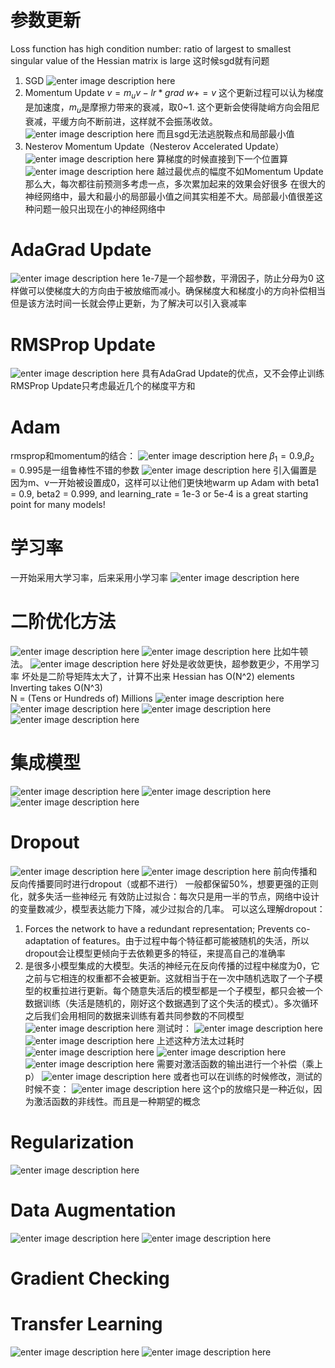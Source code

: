 # 参数更新
Loss function has high condition number: ratio of largest to smallest singular value of the Hessian matrix is large
这时候sgd就有问题
1. SGD
![enter image description here](https://lh3.googleusercontent.com/T3s80zaaw2El9QaKH_NO2Uw0OWnRQ0GyVzp3NV-k02qUllNdF7jwrj7YwEHxXlyUBhAvvcSggL9b)
2. Momentum Update
$v=m_uv-lr*grad$
$w+=v$
这个更新过程可以认为梯度是加速度，$m_u$是摩擦力带来的衰减，取0~1.
这个更新会使得陡峭方向会阻尼衰减，平缓方向不断前进，这样就不会振荡收敛。
![enter image description here](https://lh3.googleusercontent.com/rTxH6dzSQavHOqCoptHfzN9qJpE3NkClp5oiWZDcPuJI8G5T3-5BXW_z08byXu7fmrhzRC-lwSCc)
而且sgd无法逃脱鞍点和局部最小值
3. Nesterov Momentum Update（Nesterov Accelerated Update）
![enter image description here](https://lh3.googleusercontent.com/aTYeUwi5asHFkrI2qns-yyNGnJCOcD6cXDBI3UqwbnPK4mfnSn7CPTiLNR08coa6PqYpNf6I8X7V)
算梯度的时候直接到下一个位置算
![enter image description here](https://lh3.googleusercontent.com/6fvYdN_jwtRZ4YD0A0-oBBR2hifcqJMMwcbaIcZ-4NJ3Xv3UuU6IJaPhNk6jS0xQXmWgBH5F9LEm)
越过最优点的幅度不如Momentum Update那么大，每次都往前预测多考虑一点，多次累加起来的效果会好很多
在很大的神经网络中，最大和最小的局部最小值之间其实相差不大。局部最小值很差这种问题一般只出现在小的神经网络中

# AdaGrad Update
![enter image description here](https://lh3.googleusercontent.com/IdpoPmelNjr3ZwXu_iUhN1h_YGM-hxeLn3lZrw8WwtlvUuzJhpurRGjvW0TTQv0nNTeQNMd8hAxg)
1e-7是一个超参数，平滑因子，防止分母为0
这样做可以使梯度大的方向由于被放缩而减小。确保梯度大和梯度小的方向补偿相当
但是该方法时间一长就会停止更新，为了解决可以引入衰减率

# RMSProp Update
![enter image description here](https://lh3.googleusercontent.com/tN4vFsgluaYAnF_oJ7IagJ--sSKO5ksR2XOS20MdOUw1RM4f7UGYs2jKGqZsoAF6w-hUACW6xNfQ)
具有AdaGrad Update的优点，又不会停止训练
RMSProp Update只考虑最近几个的梯度平方和

# Adam
rmsprop和momentum的结合：
![enter image description here](https://lh3.googleusercontent.com/OgbL7hjb4tqLjRsa7Ip68WY7aNO27ng9VqW67j1eKyDaFFOg0QdAlKCQ8phwUmwxxT9S34qFRD-K)
$\beta_1=0.9$,$\beta_2=0.995$是一组鲁棒性不错的参数
![enter image description here](https://lh3.googleusercontent.com/SXnOh0LlS3IhSikyCpN494IobOgKhryGka9H__-QiQ5XnVcbZ18Wlao1pvyVEUzOJjvYA71W8rfG)
引入偏置是因为m、v一开始被设置成0，这样可以让他们更快地warm up
Adam with beta1 = 0.9,  beta2 = 0.999, and learning_rate = 1e-3 or 5e-4 is a great starting point for many models!

# 学习率
一开始采用大学习率，后来采用小学习率
![enter image description here](https://lh3.googleusercontent.com/Z5koJlN6VPTZcOHDwDApT-MGigdDBwJdb1Mdl0qz8qTZQG2hRJoqXUXS-xAUAT462BNddBk2CnW_)

# 二阶优化方法
![enter image description here](https://lh3.googleusercontent.com/ZHpm8A-PeIRKSWM089S1xwiG2p2eHnciiVmXpN98SwC65U-cSdSioDfpioVQHuJa1xWQE5psKzHd)
![enter image description here](https://lh3.googleusercontent.com/fJUnC7eXJ4JOVQurGFD-NYx1aXIAVKd2NSrOKUDFxTW6PXHH9Vk9S1I2WutxYuC1Wmevi4uAV-TP)
比如牛顿法。
![enter image description here](https://lh3.googleusercontent.com/TBM6EwMfNtPmG3eYtuDRgdCN-Lhn-vI1rEv-ukYtDP1e3HqCT2CdUIUcj1hGCdcXfhm31R5kIkJ5)
好处是收敛更快，超参数更少，不用学习率
坏处是二阶导矩阵太大了，计算不出来
Hessian has O(N^2) elements 
Inverting takes O(N^3)  
N = (Tens or Hundreds of) Millions
![enter image description here](https://lh3.googleusercontent.com/lI33lSsY7vnwUKsThyXnOv6_82sKLeOzHMMkQrzNdRQbTi6mYfQaFhbXCOnQRVF_XYjwKfsFTJZa)
![enter image description here](https://lh3.googleusercontent.com/lrpy-f84tDhruseIoIQE5iyXWdw9uQmc6e4zDrXR6d9xS4ZlkHngCCzohhwEzCWUyjBdPau0CQBw)
![enter image description here](https://lh3.googleusercontent.com/jaWnZjaOfGf4ZKB1AiL656uwFOnAC7OPdfK7MQ4NsV0caIEnhzW7jKJNddVxVInTriqX0GQI0YZz)
![enter image description here](https://lh3.googleusercontent.com/dGsxwaBkHSub_Gl8T9rNeTy4nxz70QA1_1CreG7-2XbYkFBEzm-pYEF7y3U9ymMzI0O64oQpXnUd)

# 集成模型
![enter image description here](https://lh3.googleusercontent.com/kZAuhvyNiNmlHz2gQp8Lf5U3RLMDfSdRRYPfb_X-gDgEmO1EnMz6F7ku8IvLGmzqWN55QuwN9qpO)
![enter image description here](https://lh3.googleusercontent.com/_1e_G6EWnIzOy8TYSMfvzuYTTTeVJcodtM_x8Fpl3-GXvqyX03z3S_n3eALB93i7sW1BuvwBLjVB)
![enter image description here](https://lh3.googleusercontent.com/s-SgtKtZePAsw6y1KkzhE2XOTJ_mvkaE_7teDiezCbrgb6bw89vpXwBo5vNS8xND4UYnQwccth1J)
# Dropout
![enter image description here](https://lh3.googleusercontent.com/epgG28uUD40Hm1VAASJbxW1B2fqp5cr8LeiJh5JppIvFP7kacME-R32HF2wsoGqHU_WXsjwWsTno)
![enter image description here](https://lh3.googleusercontent.com/ryQbkcyHJ42fBRt0l5KyPzvchslWmIG3L51DaqGshUcd4sQ6SwXPfbmnhNMAuz5p0-QLuL80fNBe)
前向传播和反向传播要同时进行dropout（或都不进行）
一般都保留50%，想要更强的正则化，就多失活一些神经元
有效防止过拟合：每次只是用一半的节点，网络中设计的变量数减少，模型表达能力下降，减少过拟合的几率。
可以这么理解dropout：
1. Forces the network to have a redundant representation; Prevents co-adaptation of features。由于过程中每个特征都可能被随机的失活，所以dropout会让模型更倾向于去依赖更多的特征，来提高自己的准确率
2. 是很多小模型集成的大模型。失活的神经元在反向传播的过程中梯度为0，它之前与它相连的权重都不会被更新。这就相当于在一次中随机选取了一个子模型的权重拉进行更新。每个随意失活后的模型都是一个子模型，都只会被一个数据训练（失活是随机的，刚好这个数据遇到了这个失活的模式）。多次循环之后我们会用相同的数据来训练有着共同参数的不同模型
![enter image description here](https://lh3.googleusercontent.com/vdAQz4tet3npSRW0IW4f4ebEiKZPd5-0xVUm4Sjauxji-i1JsuYqBtb6U-ZPTVP9kOi0-BYp-9iq)
测试时：
![enter image description here](https://lh3.googleusercontent.com/ZEnlqFWeWGlm-GuvnCEsKrn1MwSh59fIWbrZHTfcQM5rftpmy_mgRgR30iDeRYXbi8pJs19ifMEc)
![enter image description here](https://lh3.googleusercontent.com/is8Qe3ysCiRQtX1hlH6qlj4iCIFws-v7LS_NRk_hnRQtoxMJZ1ezk-naKSvbpTSqwiVEopZyFXOF)
上述这种方法太过耗时
![enter image description here](https://lh3.googleusercontent.com/dwZZ7xLqsCa_-Rz0ghVrVTq3RA7d0aucsr_PDBr4YR1FNXfHcfIV8jRBgsOiuGvRWSFOqiVfBipj)
![enter image description here](https://lh3.googleusercontent.com/VIKt5kopcHSZAzurvMs--j8mB0nq_KZBUNjOFTleTL_MKDo-ZfYy9TFc9z6bj3Mau5EX6F4XEVKf)
![enter image description here](https://lh3.googleusercontent.com/pOva4KD4Euw3X9bd-B0BsUb8pkBQQuVakYzUqc5NvASGJsb3UuP3y2LIw02vdsD52JwBrRIND_wo)
需要对激活函数的输出进行一个补偿（乘上p）
![enter image description here](https://lh3.googleusercontent.com/3yiWOu0EbHxiIr_4yGf4AhFGEy-SjSefwp71W1qGxfo3xj8BceaxzB55zfxmmsV57bAOGeacMYbe)
或者也可以在训练的时候修改，测试的时候不变：
![enter image description here](https://lh3.googleusercontent.com/jEchkeoejEuB8MCYqh-qplVHyTObOedIHlAiAk19FCLc7F2DzFiIKCfQUUz_JCrD55W3QNVyl3Te)
这个p的放缩只是一种近似，因为激活函数的非线性。而且是一种期望的概念

# Regularization
![enter image description here](https://lh3.googleusercontent.com/q1XI_oQEwtlsGFs4BIFuKqS3WVPTw0q1DR0k5Ro5m1_TVQyfes1qnj4rY2qIZQ9Ohp1BmevJr-bV)

# Data Augmentation
![enter image description here](https://lh3.googleusercontent.com/8c6mi53KzdXX8_FI2scK8NVrAlX__5GT7gvo4do3L7CkhEAHSYLWz8GngbY4TzYrUVl4c75M2hke)
![enter image description here](https://lh3.googleusercontent.com/lb1-t1Ja3oJW3wbbIffLHh_yRbOHeCaMQQNbyd8NMfS3063VgL7HRG9KNRhkR6TBn-M5BormcyjV)

# Gradient Checking

# Transfer Learning
![enter image description here](https://lh3.googleusercontent.com/Av4e4aBeCT_mfBygZ-BYQkDoMyNnykw08vJcrKE4rUlwgVj83CM1WdKKrlVX-bKO7VBEA45zcIQA)
![enter image description here](https://lh3.googleusercontent.com/Vb7EIkwh0Lm5HTB8wTQhGh6ESWvGtoEEfkzoDGaXUWpfmGtiPYTPu1wEW70-MMVwPZPjFbwemsvN)
<!--stackedit_data:
eyJoaXN0b3J5IjpbLTExOTY5MjA1MzEsOTgzMzkwNjY4LC0xOD
czMzIwNjksOTI3MDY2OTgsLTExMjkwNjU0MDgsLTI1NTg4ODgy
OSw3NzM1OTUyNDEsOTk0MDc1OTI2LC03MzkzNzkxNzgsMTk0Nj
E3MDQ5MCwtNTYyNDAwMzEyLC0yMDc2MzM4MTAwLDY5NTUzMDU4
MiwtNDY5MDQwMDgwLDQ2MDE0NjgzLC0yMDQyMDYxODQsMzQ3ND
MyOTAzLC0xNzMzNTA1Nzk2LC0xMTcwMjkyMzY1LDIyNzQ1MDQz
OV19
-->
